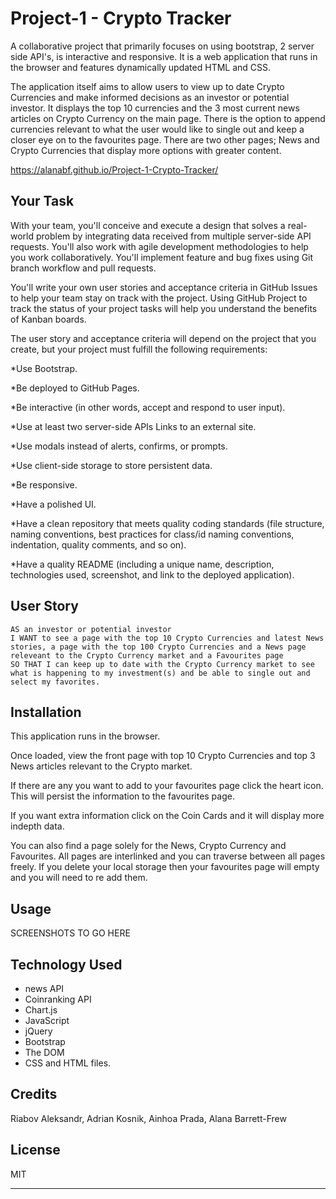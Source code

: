 # Project-1 - Crypto Tracker
A collaborative project that primarily focuses on using bootstrap, 2 server side API's, is interactive and responsive. It is a web application that runs in the browser and features dynamically updated HTML and CSS.

The application itself aims to allow users to view up to date Crypto Currencies and make informed decisions as an investor or potential investor. It displays the top 10 currencies and the 3 most current news articles on Crypto Currency on the main page. There is the option to append currencies relevant to what the user would like to single out and keep a closer eye on to the favourites page. There are two other pages; News and Crypto Currencies that display more options with greater content.

<https://alanabf.github.io/Project-1-Crypto-Tracker/> 

## Your Task
With your team, you'll conceive and execute a design that solves a real-world problem by integrating data received from multiple server-side API requests. You'll also work with agile development methodologies to help you work collaboratively. You'll implement feature and bug fixes using Git branch workflow and pull requests.

You'll write your own user stories and acceptance criteria in GitHub Issues to help your team stay on track with the project. Using GitHub Project to track the status of your project tasks will help you understand the benefits of Kanban boards.

The user story and acceptance criteria will depend on the project that you create, but your project must fulfill the following requirements:

*Use Bootstrap.

*Be deployed to GitHub Pages.

*Be interactive (in other words, accept and respond to user input).

*Use at least two server-side APIs Links to an external site.

*Use modals instead of alerts, confirms, or prompts.

*Use client-side storage to store persistent data.

*Be responsive.

*Have a polished UI.

*Have a clean repository that meets quality coding standards (file structure, naming conventions, best practices for class/id naming conventions, indentation, quality comments, and so on).

*Have a quality README (including a unique name, description, technologies used, screenshot, and link to the deployed application).

## User Story

```text
AS an investor or potential investor
I WANT to see a page with the top 10 Crypto Currencies and latest News stories, a page with the top 100 Crypto Currencies and a News page releveant to the Crypto Currency market and a Favourites page
SO THAT I can keep up to date with the Crypto Currency market to see what is happening to my investment(s) and be able to single out and select my favorites.
```

## Installation

This application runs in the browser.

Once loaded, view the front page with top 10 Crypto Currencies and top 3 News articles relevant to the Crypto market.

If there are any you want to add to your favourites page click the heart icon. This will persist the information to the favourites page.

If you want extra information click on the Coin Cards and it will display more indepth data.

You can also find a page solely for the News, Crypto Currency and Favourites.
All pages are interlinked and you can traverse between all pages freely.
If you delete your local storage then your favourites page will empty and you will need to re add them.

## Usage

SCREENSHOTS TO GO HERE
<!-- ![alt text](./assets/images/Crypto-Tracker.png) -->

## Technology Used

* news API
* Coinranking API
* Chart.js
* JavaScript
* jQuery
* Bootstrap
* The DOM
* CSS and HTML files.

## Credits

Riabov Aleksandr, Adrian Kosnik, Ainhoa Prada, Alana Barrett-Frew

## License

MIT

---
